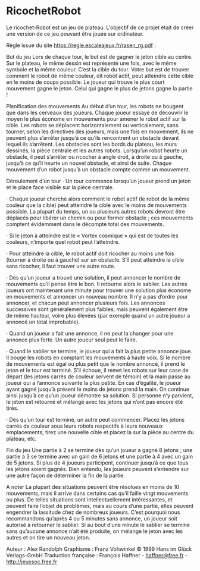 # RicochetRobot

Le ricochet-Robot est un jeu de plateau. L'objectif de ce projet était de créer une version de ce jeu pouvant être jouée sur ordinateur.



Règle issue du site https://regle.escaleajeux.fr/rasen_rg.pdf : 

But du jeu
Lors de chaque tour, le but est de gagner le jeton cible au centre. Sur le plateau, le même dessin est représenté une fois, avec le même symbole et la même couleur. C’est la cible du tour. Votre but est de trouver comment le robot de même couleur, dit robot actif, peut atteindre cette cible en le moins de coups possible. Le joueur qui trouve le plus court mouvement gagne le jeton. Celui qui gagne le plus de jetons gagne la partie !


Planification des mouvements
Au début d’un tour, les robots ne bougent que dans les cerveaux des joueurs. Chaque joueur essaye de découvrir le moyen le plus économe en mouvements pour amener le robot actif sur la cible. Les robots se déplacent horizontalement ou verticalement, sans tourner, selon les directives des joueurs, mais une fois en mouvement, ils ne peuvent plus s’arrêter jusqu’à ce qu’ils rencontrent un obstacle devant lequel ils s’arrêtent. Les obstacles sont les bords du plateau, les murs dessinés, la pièce centrale et les autres robots. Lorsqu’un robot heurte un obstacle, il peut s’arrêter ou ricocher à angle droit, à droite ou à gauche, jusqu’à ce qu’il heurte un nouvel obstacle, et ainsi de suite. Chaque mouvement d’un robot jusqu’à un obstacle compte comme un mouvement.


Déroulement d’un tour
· Un tour commence lorsqu’un joueur prend un jeton et le place face visible sur la pièce centrale.

· Chaque joueur cherche alors comment le robot actif (le robot de la même couleur que la cible) peut atteindre la cible avec le moins de mouvements possible. La plupart du temps, un ou plusieurs autres robots devront être déplacés pour libérer un chemin ou pour former obstacle ; ces mouvements comptent évidemment dans le décompte total des mouvements.

· Si le jeton à atteindre est le « Vortex cosmique » qui est de toutes les couleurs, n’importe quel robot peut l’atteindre.

· Pour atteindre la cible, le robot actif doit ricocher au moins une fois (tourner à droite ou à gauche) sur un obstacle. S’il peut atteindre la cible sans ricocher, il faut trouver une autre route.

· Dès qu’un joueur a trouvé une solution, il peut annoncer le nombre de mouvements qu’il pense être le bon. Il retourne alors le sablier. Les autres joueurs ont maintenant une minute pour trouver une solution plus économe en mouvements et annoncer un nouveau nombre. Il n’y a pas d’ordre pour annoncer, et chacun peut annoncer plusieurs fois. Les annonces successives sont généralement plus faibles, mais peuvent également être de même hauteur, voire plus élevées (par exemple quand un autre joueur a annoncé un total improbable).

· Quand un joueur a fait une annonce, il ne peut la changer pour une annonce plus forte. Un autre joueur seul peut le faire.

· Quand le sablier se termine, le joueur qui a fait la plus petite annonce joue. Il bouge les robots en comptant les mouvements à haute voix. Si le nombre de mouvements est égal ou plus petit que le nombre annoncé, il prend le jeton et le tour est terminé. S’il échoue, il remet les robots sur leur case de départ (les jetons carrés de couleur servent de témoin) et la main passe au joueur qui a l’annonce suivante la plus petite. En cas d’égalité, le joueur ayant gagné jusqu’à présent le moins de jetons prend la main. On continue ainsi jusqu’à ce qu’un joueur démontre sa solution. Si personne n’y parvient, le jeton est retourné et mélangé avec les jetons qui n’ont pas encore été tirés.

· Dès qu’un tour est terminé, un autre peut commencer. Placez les jetons carrés de couleur sous leurs robots respectifs à leurs nouveaux emplacements, tirez une nouvelle cible et placez la sur la pièce au centre du plateau, etc.


Fin du jeu
Une partie à 2 se termine dès qu’un joueur a gagné 8 jetons ; une partie à 3 se termine avec un gain de 6 jetons et une partie à 4 avec un gain de 5 jetons. Si plus de 4 joueurs participent, continuer jusqu’à ce que tous les jetons soient gagnés. Bien entendu, les joueurs peuvent s’entendre sur une autre façon de déterminer la fin de la partie.


A noter
La plupart des situations peuvent être résolues en moins de 10 mouvements, mais il arrive dans certains cas qu’il faille vingt mouvements ou plus. De telles situations sont intellectuellement intéressantes, et peuvent faire l’objet de problèmes, mais au cours d’une partie, elles peuvent engendrer la lassitude chez de nombreux joueurs. C’est pourquoi nous recommandons qu’après 4 ou 5 minutes sans annonce, un joueur soit autorisé à retourner le sablier. Si au bout d’une minute le sablier se termine sans qu’aucune annonce n’ait été produite, on mélange le jeton avec les autres et on tire un nouveau jeton.



Auteur : Alex Randolph
Graphisme : Franz Vohwinkel
© 1999 Hans im Glück Verlags-GmbH
Traduction française : François Haffner - haffner@free.fr - http://jeuxsoc.free.fr
